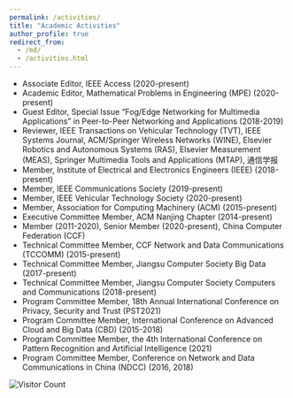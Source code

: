 ```yaml
---
permalink: /activities/
title: "Academic Activities"
author_profile: true
redirect_from: 
  - /md/
  - /activities.html
---
```


- Associate Editor, IEEE Access (2020-present)
- Academic Editor, Mathematical Problems in Engineering (MPE) (2020-present)
- Guest Editor,  Special Issue “Fog/Edge Networking for Multimedia Applications” in Peer-to-Peer Networking and Applications (2018-2019)
- Reviewer, IEEE Transactions on Vehicular Technology (TVT), IEEE Systems Journal, ACM/Springer Wireless Networks (WINE), Elsevier Robotics and Autonomous Systems (RAS),  Elsevier Measurement (MEAS), Springer Multimedia Tools and Applications (MTAP), 通信学报
- Member, Institute of Electrical and Electronics Engineers (IEEE) (2018-present)
- Member, IEEE Communications Society (2019-present)
- Member, IEEE Vehicular Technology Society (2020-present)
- Member, Association for Computing Machinery (ACM) (2015-present)
- Executive Committee Member, ACM Nanjing Chapter (2014-present)
- Member (2011-2020), Senior Member (2020-present), China Computer Federation (CCF) 
- Technical Committee Member, CCF Network and Data Communications (TCCOMM) (2015-present)
- Technical Committee Member, Jiangsu Computer Society Big Data (2017-present)
- Technical Committee Member, Jiangsu Computer Society Computers and Communications (2018-present)
- Program Committee Member, 18th Annual International Conference on Privacy, Security and Trust (PST2021)
- Program Committee Member,  International Conference on Advanced Cloud and Big Data (CBD) (2015-2018)
- Program Committee Member,  the 4th International Conference on Pattern Recognition and Artificial Intelligence (2021)
- Program Committee Member, Conference on Network and Data Communications in China (NDCC) (2016, 2018)

![Visitor Count](https://profile-counter.glitch.me/shen-hang/count.svg)